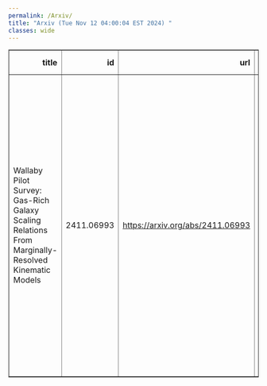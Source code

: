 ```yaml
---
permalink: /Arxiv/
title: "Arxiv (Tue Nov 12 04:00:04 EST 2024) "
classes: wide
---
```

<table border="1" class="dataframe">
  <thead>
    <tr style="text-align: right;">
      <th>title</th>
      <th>id</th>
      <th>url</th>
      <th>authors</th>
      <th>Local Authors</th>
    </tr>
  </thead>
  <tbody>
    <tr>
      <td>Wallaby Pilot Survey: Gas-Rich Galaxy Scaling Relations From   Marginally-Resolved Kinematic Models</td>
      <td>2411.06993</td>
      <td><a href="https://arxiv.org/abs/2411.06993" target="_blank">https://arxiv.org/abs/2411.06993</a></td>
      <td>N. Deg, N. Arora, K. Spekkens, R. Halloran, B. Catinella, M. G. Jones, H. Courtois, K. Glazebrook, A. Bosma, L. Cortese, H. Dénes, A. Elagali, B. -Q. For, P. Kamphuis, B. S. Koribalski, K. Lee-Waddell, P. E. Mancera Piña, J. Mould, J. Rhee, L. Shao, L. Staveley-Smith, J. Wang, T. Westmeier, O. I. Wong</td>
      <td>Ji Wang</td>
    </tr>
  </tbody>
</table>